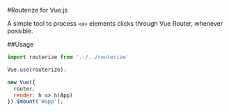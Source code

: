 #Routerize for Vue.js

A simple tool to process `<a>` elements clicks through Vue Router, whenever possible.

##Usage

```javascript
import routerize from '../../routerize'

Vue.use(routerize);

new Vue({
  router,
  render: h => h(App)
}).$mount('#app');
```